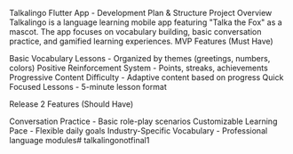 Talkalingo Flutter App - Development Plan & Structure
Project Overview
Talkalingo is a language learning mobile app featuring "Talka the Fox" as a mascot. The app focuses on vocabulary building, basic conversation practice, and gamified learning experiences.
MVP Features (Must Have)

Basic Vocabulary Lessons - Organized by themes (greetings, numbers, colors)
Positive Reinforcement System - Points, streaks, achievements
Progressive Content Difficulty - Adaptive content based on progress
Quick Focused Lessons - 5-minute lesson format

Release 2 Features (Should Have)

Conversation Practice - Basic role-play scenarios
Customizable Learning Pace - Flexible daily goals
Industry-Specific Vocabulary - Professional language modules# talkalingonotfinal1
